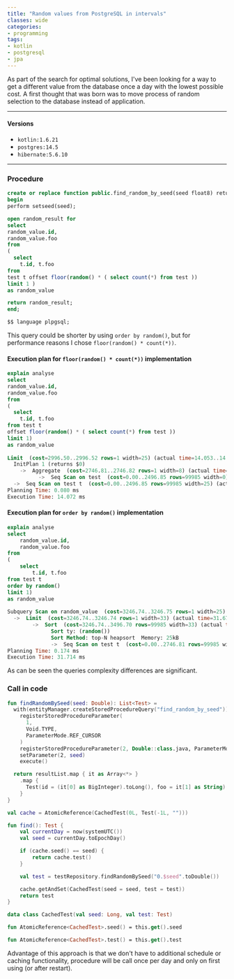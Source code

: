 ```yaml
---
title: "Random values from PostgreSQL in intervals"
classes: wide
categories:
- programming
tags:
- kotlin
- postgresql
- jpa
---
```


As part of the search for optimal solutions, I've been looking for a way to get a different value from the database once a day with the lowest possible cost.
A first thought that was born was to move process of random selection to the database instead of application.

---

#### Versions
- `kotlin:1.6.21`
- `postgres:14.5`
- `hibernate:5.6.10`

---

### Procedure
```sql
create or replace function public.find_random_by_seed(seed float8) returns refcursor as $$ declare random_result refcursor;
begin
perform setseed(seed);

open random_result for 
select
random_value.id,
random_value.foo
from
(
  select
    t.id, t.foo
from
test t offset floor(random() * ( select count(*) from test ))
limit 1 ) 
as random_value

return random_result;
end;

$$ language plpgsql;
```
This query could be shorter by using `order by random()`, but for performance reasons I chose `floor(random() * count(*))`.

#### Execution plan for `floor(random() * count(*))` implementation

```sql
explain analyse 
select
random_value.id,
random_value.foo
from
(
  select
    t.id, t.foo
from test t 
offset floor(random() * ( select count(*) from test ))
limit 1) 
as random_value
	
Limit  (cost=2996.50..2996.52 rows=1 width=25) (actual time=14.053..14.054 rows=1 loops=1)
  InitPlan 1 (returns $0)
    ->  Aggregate  (cost=2746.81..2746.82 rows=1 width=8) (actual time=13.804..13.804 rows=1 loops=1)
          ->  Seq Scan on test  (cost=0.00..2496.85 rows=99985 width=0) (actual time=0.004..7.600 rows=100000 loops=1)
  ->  Seq Scan on test t  (cost=0.00..2496.85 rows=99985 width=25) (actual time=0.007..0.194 rows=1276 loops=1)
Planning Time: 0.080 ms
Execution Time: 14.072 ms
```

#### Execution plan for `order by random()` implementation

```sql
explain analyse 
select
	random_value.id,
	random_value.foo
from
(
	select
		t.id, t.foo
from test t
order by random() 
limit 1) 
as random_value
	
Subquery Scan on random_value  (cost=3246.74..3246.75 rows=1 width=25) (actual time=31.678..31.679 rows=1 loops=1)
  ->  Limit  (cost=3246.74..3246.74 rows=1 width=33) (actual time=31.676..31.677 rows=1 loops=1)
        ->  Sort  (cost=3246.74..3496.70 rows=99985 width=33) (actual time=31.674..31.674 rows=1 loops=1)
              Sort ty: (random())
              Sort Method: top-N heapsort  Memory: 25kB
              ->  Seq Scan on test t  (cost=0.00..2746.81 rows=99985 width=33) (actual time=0.018..16.048 rows=100000 loops=1)
Planning Time: 0.174 ms
Execution Time: 31.714 ms
```

As can be seen the queries complexity differences are significant.

### Call in code

```kotlin
fun findRandomBySeed(seed: Double): List<Test> =
  with(entityManager.createStoredProcedureQuery("find_random_by_seed")) {
    registerStoredProcedureParameter(
      1,
      Void.TYPE,
      ParameterMode.REF_CURSOR
    )
    registerStoredProcedureParameter(2, Double::class.java, ParameterMode.IN)
    setParameter(2, seed)
    execute()

  return resultList.map { it as Array<*> }
    .map {
      Test(id = (it[0] as BigInteger).toLong(), foo = it[1] as String)
    }
}
```

```kotlin
val cache = AtomicReference(CachedTest(0L, Test(-1L, "")))

fun find(): Test {
    val currentDay = now(systemUTC())
    val seed = currentDay.toEpochDay()

    if (cache.seed() == seed) {
        return cache.test()
    }

    val test = testRepository.findRandomBySeed("0.$seed".toDouble())

    cache.getAndSet(CachedTest(seed = seed, test = test))
    return test
}

data class CachedTest(val seed: Long, val test: Test)

fun AtomicReference<CachedTest>.seed() = this.get().seed

fun AtomicReference<CachedTest>.test() = this.get().test
```

Advantage of this approach is that we don't have to additional schedule or caching functionality, procedure will be call once per day and only on first using (or after restart).